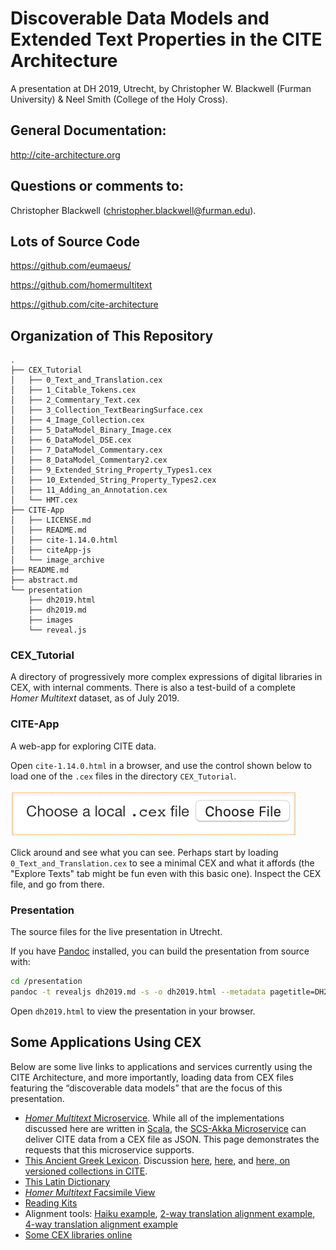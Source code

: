  
# Discoverable Data Models and Extended Text Properties in the CITE Architecture

A presentation at DH 2019, Utrecht, by Christopher W. Blackwell (Furman University) & Neel Smith (College of the Holy Cross). 

## General Documentation: 

<http://cite-architecture.org>

## Questions or comments to:

Christopher Blackwell (<christopher.blackwell@furman.edu>).

## Lots of Source Code

<https://github.com/eumaeus/>

<https://github.com/homermultitext>

<https://github.com/cite-architecture>


## Organization of This Repository

~~~
.
├── CEX_Tutorial
│   ├── 0_Text_and_Translation.cex
│   ├── 1_Citable_Tokens.cex
│   ├── 2_Commentary_Text.cex
│   ├── 3_Collection_TextBearingSurface.cex
│   ├── 4_Image_Collection.cex
│   ├── 5_DataModel_Binary_Image.cex
│   ├── 6_DataModel_DSE.cex
│   ├── 7_DataModel_Commentary.cex
│   ├── 8_DataModel_Commentary2.cex
│   ├── 9_Extended_String_Property_Types1.cex
│   ├── 10_Extended_String_Property_Types2.cex
│   ├── 11_Adding_an_Annotation.cex
│   └── HMT.cex
├── CITE-App
│   ├── LICENSE.md
│   ├── README.md
│   ├── cite-1.14.0.html
│   ├── citeApp-js
│   └── image_archive
├── README.md
├── abstract.md
└── presentation
    ├── dh2019.html
    ├── dh2019.md
    ├── images
    └── reveal.js
~~~

### CEX_Tutorial

A directory of progressively more complex expressions of digital libraries in CEX, with internal comments. There is also a test-build of a complete *Homer Multitext* dataset, as of July 2019.

### CITE-App

A web-app for exploring CITE data. 

Open `cite-1.14.0.html` in a browser, and use the control shown below to load one of the `.cex` files in the directory `CEX_Tutorial`. 

![Choose CEX File](presentation/images/choose.png)

Click around and see what you can see. Perhaps start by loading `0_Text_and_Translation.cex` to see a minimal CEX and what it affords (the "Explore Texts" tab might be fun even with this basic one). Inspect the CEX file, and go from there.

### Presentation

The source files for the live presentation in Utrecht.

If you have [Pandoc](https://pandoc.org) installed, you can build the presentation from source with:

~~~ bash
cd /presentation
pandoc -t revealjs dh2019.md -s -o dh2019.html --metadata pagetitle=DH2019 -V theme=solarized
~~~

Open `dh2019.html` to view the presentation in your browser.


## Some Applications Using CEX

Below are some live links to applications and services currently using the CITE Architecture, and more importantly, loading data from CEX files featuring the “discoverable data models” that are the focus of this presentation.

- [*Homer Multitext* Microservice](http://beta.hpcc.uh.edu/hmt/hmt-microservice/). While all of the implementations discussed here are written in [Scala](https://www.scala-lang.org), the [SCS-Akka Microservice](https://github.com/cite-architecture/scs-akka) can deliver CITE data from a CEX file as JSON. This page demonstrates the requests that this microservice supports.
- [This Ancient Greek Lexicon](http://folio2.furman.edu/lsj/). Discussion [here](https://eumaeus.github.io/2018/10/30/lsj.html), [here](https://eumaeus.github.io/2018/11/04/lexService.html), and [here, on versioned collections in CITE](https://eumaeus.github.io/2018/11/05/chicago.html).
- [This Latin Dictionary](http://folio2.furman.edu/lewis-short/index.html)
- [*Homer Multitext* Facsimile View](http://www.homermultitext.org/digital/)
- [Reading Kits](http://folio2.furman.edu/readingKit/iliad_17_1.html)
- Alignment tools: [Haiku example](http://folio2.furman.edu/textCart/alignment/demo4.html?urn=urn:cts:fuMisc:basho.kawazu.fuEd.tok:&urn=urn:cts:fuMisc:basho.kawazu.fuEdKana.tok:&urn=urn:cts:fuMisc:basho.kawazu.fuEdRom.tok:&urn=urn:cts:fuMisc:basho.kawazu.fuTransEng.tok:&urn=urn:cts:fuMisc:basho.kawazu.saijiki:&urn=), [2-way translation alignment example](http://folio2.furman.edu/textCart/alignment/demo3.html?urn=urn:cts:greekLit:tlg0016.tlg001.grc.token:1.8.0-1.8.33&urn=urn:cts:greekLit:tlg0016.tlg001.eng.token:1.8.0-1.8.33&urn=), [4-way translation alignment example](http://folio2.furman.edu/textCart/alignment/demo2.html?urn=urn:cts:greekLit:tlg0031.tlg003.kjv.token:2.1&urn=urn:cts:greekLit:tlg0031.tlg003.reina.token:2.1&urn=urn:cts:greekLit:tlg0031.tlg003.vulgate.token:2.1&urn=urn:cts:greekLit:tlg0031.tlg003.wh.token:2.1&urn=)
- [Some CEX libraries online](https://github.com/cite-architecture/citedx)

